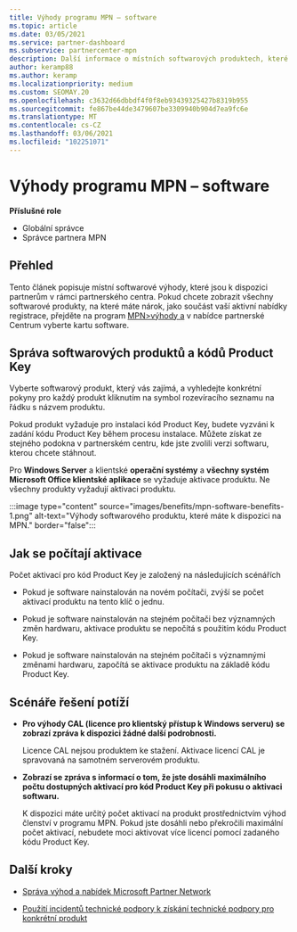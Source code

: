```yaml
---
title: Výhody programu MPN – software
ms.topic: article
ms.date: 03/05/2021
ms.service: partner-dashboard
ms.subservice: partnercenter-mpn
description: Další informace o místních softwarových produktech, které nabízí výhody Microsoft Partner Network (MPN)
author: keramp88
ms.author: keramp
ms.localizationpriority: medium
ms.custom: SEOMAY.20
ms.openlocfilehash: c3632d66dbbdf4f0f8eb93439325427b8319b955
ms.sourcegitcommit: fe867be44de3479607be3309940b904d7ea9fc6e
ms.translationtype: MT
ms.contentlocale: cs-CZ
ms.lasthandoff: 03/06/2021
ms.locfileid: "102251071"
---
```

# <a name="mpn-benefits---software"></a>Výhody programu MPN – software

**Příslušné role**

- Globální správce
- Správce partnera MPN

## <a name="overview"></a>Přehled

Tento článek popisuje místní softwarové výhody, které jsou k dispozici partnerům v rámci partnerského centra. Pokud chcete zobrazit všechny softwarové produkty, na které máte nárok, jako součást vaší aktivní nabídky registrace, přejděte na program  [MPN>výhody a](https://partner.microsoft.com/dashboard/mpn/membership/benefits/software) v nabídce partnerské Centrum vyberte kartu software.  

## <a name="manage-software-products-and-product-keys"></a>Správa softwarových produktů a kódů Product Key

Vyberte softwarový produkt, který vás zajímá, a vyhledejte konkrétní pokyny pro každý produkt kliknutím na symbol rozevíracího seznamu na řádku s názvem produktu.

Pokud produkt vyžaduje pro instalaci kód Product Key, budete vyzváni k zadání kódu Product Key během procesu instalace. Můžete získat ze stejného podokna v partnerském centru, kde jste zvolili verzi softwaru, kterou chcete stáhnout.

Pro **Windows Server** a klientské **operační systémy** a **všechny systém Microsoft Office klientské aplikace** se vyžaduje aktivace produktu. Ne všechny produkty vyžadují aktivaci produktu.

:::image type="content" source="images/benefits/mpn-software-benefits-1.png" alt-text="Výhody softwarového produktu, které máte k dispozici na MPN." border="false":::

## <a name="how-activations-are-counted"></a>Jak se počítají aktivace

Počet aktivací pro kód Product Key je založený na následujících scénářích

- Pokud je software nainstalován na novém počítači, zvýší se počet aktivací produktu na tento klíč o jednu.
 
- Pokud je software nainstalován na stejném počítači bez významných změn hardwaru, aktivace produktu se nepočítá s použitím kódu Product Key.

- Pokud je software nainstalován na stejném počítači s významnými změnami hardwaru, započítá se aktivace produktu na základě kódu Product Key.

## <a name="troubleshooting-scenarios"></a>Scénáře řešení potíží

- **Pro výhody CAL (licence pro klientský přístup k Windows serveru) se zobrazí zpráva k dispozici žádné další podrobnosti.**

    Licence CAL nejsou produktem ke stažení. Aktivace licencí CAL je spravovaná na samotném serverovém produktu.

- **Zobrazí se zpráva s informací o tom, že jste dosáhli maximálního počtu dostupných aktivací pro kód Product Key při pokusu o aktivaci softwaru.**

    K dispozici máte určitý počet aktivací na produkt prostřednictvím výhod členství v programu MPN. Pokud jste dosáhli nebo překročili maximální počet aktivací, nebudete moci aktivovat více licencí pomocí zadaného kódu Product Key.


 ## <a name="next-steps"></a>Další kroky

- [Správa výhod a nabídek Microsoft Partner Network](manage-your-partner-network-benefits.md)

- [Použití incidentů technické podpory k získání technické podpory pro konkrétní produkt](mpn-benefits-technical-support.md)




